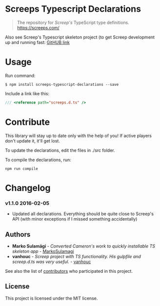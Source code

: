 # Screeps Typescript Declarations

> The repository for *Screep's* TypeScript type definitions. https://screeps.com/

Also see Screep's Typescript skeleton project (to get Screep development up and running fast: [GitHUB link](https://github.com/MarkoSulamagi/Screeps-typescript-skeleton)

# Usage 

Run command: 

```
$ npm install screeps-typescript-declarations --save
```

Include a link like this:

```typescript
/// <reference path="screeps.d.ts" />
```

# Contribute

This library will stay up to date only with the help of you! If active players don't update it, it'll get lost.

To update the declarations, edit the files in ./src folder. 

To compile the declarations, run:

```
npm run compile
```

# Changelog

### v1.1.0 2016-02-05

- Updated all declarations. Everything should be quite close to Screep's API (with minor exceptions if I missed something accidentally)

## Authors

* **Marko Sulamägi** - *Converted Cameron's work to quickly installable TS skeleton app* - [MarkoSulamagi](https://github.com/MarkoSulamagi)
* **vanhouc** - *Screep project with TS functionality. His gulpfile and screep.d.ts was very useful.* - [vanhouc](https://github.com/vanhouc)

See also the list of [contributors](https://github.com/your/project/contributors) who participated in this project.

## License

This project is licensed under the MIT license.